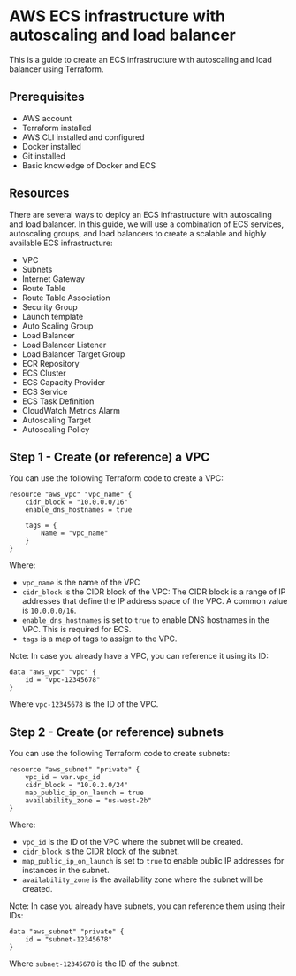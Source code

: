 # AWS ECS infrastructure with autoscaling and load balancer

This is a guide to create an ECS infrastructure with autoscaling and load balancer using Terraform.

## Prerequisites

- AWS account
- Terraform installed
- AWS CLI installed and configured
- Docker installed
- Git installed
- Basic knowledge of Docker and ECS

## Resources

There are several ways to deploy an ECS infrastructure with autoscaling and load balancer. In this guide, we will use a combination of ECS services, autoscaling groups, and load balancers to create a scalable and highly available ECS infrastructure:

- VPC
- Subnets
- Internet Gateway
- Route Table
- Route Table Association
- Security Group
- Launch template
- Auto Scaling Group
- Load Balancer
- Load Balancer Listener
- Load Balancer Target Group
- ECR Repository
- ECS Cluster
- ECS Capacity Provider
- ECS Service
- ECS Task Definition
- CloudWatch Metrics Alarm
- Autoscaling Target
- Autoscaling Policy

## Step 1 - Create (or reference) a VPC

You can use the following Terraform code to create a VPC:

```hcl
resource "aws_vpc" "vpc_name" {
    cidr_block = "10.0.0.0/16"
    enable_dns_hostnames = true

    tags = {
        Name = "vpc_name"
    }
}
```

Where:

- `vpc_name` is the name of the VPC
- `cidr_block` is the CIDR block of the VPC: The CIDR block is a range of IP addresses that define the IP address space of the VPC. A common value is `10.0.0.0/16`.
- `enable_dns_hostnames` is set to `true` to enable DNS hostnames in the VPC. This is required for ECS.
- `tags` is a map of tags to assign to the VPC.

Note: In case you already have a VPC, you can reference it using its ID:

```hcl
data "aws_vpc" "vpc" {
    id = "vpc-12345678"
}
```

Where `vpc-12345678` is the ID of the VPC.

## Step 2 - Create (or reference) subnets

You can use the following Terraform code to create subnets:

```hcl
resource "aws_subnet" "private" {
    vpc_id = var.vpc_id
    cidr_block = "10.0.2.0/24"
    map_public_ip_on_launch = true
    availability_zone = "us-west-2b"
}
```

Where:

- `vpc_id` is the ID of the VPC where the subnet will be created.
- `cidr_block` is the CIDR block of the subnet.
- `map_public_ip_on_launch` is set to `true` to enable public IP addresses for instances in the subnet.
- `availability_zone` is the availability zone where the subnet will be created.

Note: In case you already have subnets, you can reference them using their IDs:

```hcl
data "aws_subnet" "private" {
    id = "subnet-12345678"
}
```

Where `subnet-12345678` is the ID of the subnet.
